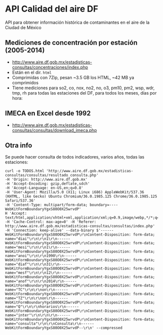 API Calidad del aire DF
===========

API para obtener información histórica de contaminantes en el aire de la Ciudad de México

## Mediciones de concentración por estación (2005-2014)

- http://www.aire.df.gob.mx/estadisticas-consultas/concentraciones/index.php
- Están en el dir. ```html```
- Comprimidas con 7Zip, pesan ~3.5 GB los HTML, ~42 MB ya comprimidos
- Tiene mediciones para so2, co, nox, no2, no, o3, pm10, pm2, wsp, wdr, tmp, rh para todas las estaciones del DF, para todos los meses, días por hora:

## IMECA en Excel desde 1992

- http://www.aire.df.gob.mx/estadisticas-consultas/consultas/download_imeca.php

## Otra info

Se puede hacer consulta de todos indicadores, varios años, todas las estaciones:

```
curl -o TODOS.html 'http://www.aire.df.gob.mx/estadisticas-consultas/consultas/resultado_consulta.php'
-H 'Origin: http://www.aire.df.gob.mx'
-H 'Accept-Encoding: gzip,deflate,sdch'
-H 'Accept-Language: en-US,en;q=0.8'
-H 'User-Agent: Mozilla/5.0 (X11; Linux i686) AppleWebKit/537.36 (KHTML, like Gecko) Ubuntu Chromium/36.0.1985.125 Chrome/36.0.1985.125 Safari/537.36'
-H 'Content-Type: multipart/form-data; boundary=----WebKitFormBoundaryYgxS80O0X25wrvdP'
H 'Accept: text/html,application/xhtml+xml,application/xml;q=0.9,image/webp,*/*;q=0.8'
-H 'Cache-Control: max-age=0' -H 'Referer: http://www.aire.df.gob.mx/estadisticas-consultas/consultas/index.php'
-H 'Connection: keep-alive' --data-binary $'------WebKitFormBoundaryYgxS80O0X25wrvdP\r\nContent-Disposition: form-data; name="diai"\r\n\r\n1\r\n------WebKitFormBoundaryYgxS80O0X25wrvdP\r\nContent-Disposition: form-data; name="mesi"\r\n\r\n1\r\n------WebKitFormBoundaryYgxS80O0X25wrvdP\r\nContent-Disposition: form-data; name="anoi"\r\n\r\n1990\r\n------WebKitFormBoundaryYgxS80O0X25wrvdP\r\nContent-Disposition: form-data; name="diaf"\r\n\r\n31\r\n------WebKitFormBoundaryYgxS80O0X25wrvdP\r\nContent-Disposition: form-data; name="mesf"\r\n\r\n12\r\n------WebKitFormBoundaryYgxS80O0X25wrvdP\r\nContent-Disposition: form-data; name="anof"\r\n\r\n2014\r\n------WebKitFormBoundaryYgxS80O0X25wrvdP\r\nContent-Disposition: form-data; name="TC"\r\n\r\non\r\n------WebKitFormBoundaryYgxS80O0X25wrvdP\r\nContent-Disposition: form-data; name="TZ"\r\n\r\non\r\n------WebKitFormBoundaryYgxS80O0X25wrvdP\r\nContent-Disposition: form-data; name="Q"\r\n\r\nhorarios\r\n------WebKitFormBoundaryYgxS80O0X25wrvdP\r\nContent-Disposition: form-data; name="inter"\r\n\r\n\r\n------WebKitFormBoundaryYgxS80O0X25wrvdP\r\nContent-Disposition: form-data; name="consulta"\r\n\r\nConsulta\r\n------WebKitFormBoundaryYgxS80O0X25wrvdP--\r\n' --compressed
```
